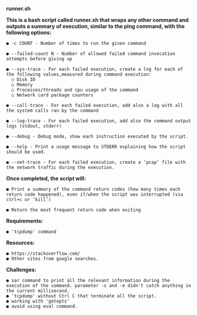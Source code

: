 **runner.sh**

**This is a bash script called **runner.sh** that wraps any other command and outputs a summary of execution, similar to the ping command, with the following options:**

    ● -c COUNT - Number of times to run the given command

    ● --failed-count N - Number of allowed failed command invocation attempts before giving up

    ● --sys-trace - For each failed execution, create a log for each of the following values,measured during command execution:
      ○ Disk IO
      ○ Memory
      ○ Processes/threads and cpu usage of the command
      ○ Network card package counters

    ● --call-trace - For each failed execution, add also a log with all the system calls ran by the command

    ● --log-trace - For each failed execution, add also the command output logs (stdout, stderr)

    ● --debug - Debug mode, show each instruction executed by the script.

    ● --help - Print a usage message to STDERR explaining how the script should be used.

    ● --net-trace - For each failed execution, create a ‘pcap’ file with the network traffic during the execution.


**Once completed, the script will:**

    ● Print a summary of the command return codes (how many times each return code happened), even if/when the script was interrupted (via ctrl+c or ‘kill’)

    ● Return the most frequent return code when exiting

**Requirements:**

    ● 'tcpdump' command

**Resources:**

    ● https://stackoverflow.com/
    ● Other sites from google searches.

**Challenges:**

    ● sar command to print all the relevant information during the execution of the command. parameter -s and -e didn't catch anything in the current millisecond.
    ● 'tcpdump' without Ctrl C that terminate all the script.
    ● working with 'getopts'
    ● avoid using eval command.





